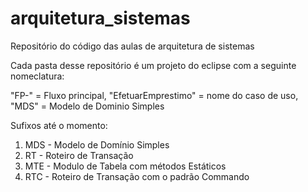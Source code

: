 # arquitetura_sistemas
Repositório do código das aulas de arquitetura de sistemas

Cada pasta desse repositório é um projeto do eclipse com a seguinte nomeclatura:

"FP-" = Fluxo principal, "EfetuarEmprestimo" = nome do caso de uso, "MDS" = Modelo de Dominio Simples

Sufixos até o momento:
1) MDS - Modelo de Domínio Simples
2) RT  - Roteiro de Transação
3) MTE - Modulo de Tabela com métodos Estáticos
4) RTC - Roteiro de Transação com o padrão Commando 
